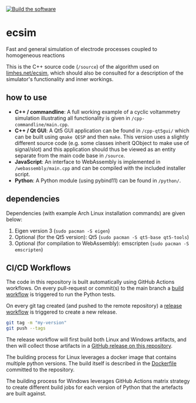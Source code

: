 [![Build the software](https://github.com/Limhes/ecsim/actions/workflows/build.yaml/badge.svg?branch=master)](https://github.com/Limhes/ecsim/actions/workflows/build.yaml)

# ecsim

Fast and general simulation of electrode processes coupled to homogeneous reactions

This is the C++ source code (`/source`) of the algorithm used on [limhes.net/ecsim](http://limhes.net/ecsim), which should also be consulted for a description of the simulator's functionality and inner workings.

## how to use

* **C++ / commandline**: A full working example of a cyclic voltammetry simulation illustrating all functionality is given in `/cpp-commandline/main.cpp`.
* **C++ / Qt GUI**: A Qt5 GUI application can be found in `/cpp-qt5gui/` which can be built using `qmake QESP` and then `make`. This version uses a slightly different source code (e.g. some classes inherit QObject to make use of signal/slot) and this application should thus be viewed as an entity separate from the main code base in `/source`.
* **JavaScript**: An interface to WebAssembly is implemented in `/webassembly/main.cpp` and can be compiled with the included installer script.
* **Python**: A Python module (using pybind11) can be found in `/python/`.

## dependencies

Dependencies (with example Arch Linux installation commands) are given below:

1. Eigen version 3 (`sudo pacman -S eigen`)
2. Optional (for the Qt5 version): Qt5 (`sudo pacman -S qt5-base qt5-tools`)
3. Optional (for compilation to WebAssembly): emscripten (`sudo pacman -S emscripten`)

## CI/CD Workflows

The code in this repository is built automatically using GitHub Actions workflows.
On every pull-request or commit(s) to the main branch a [build workflow](.github/workflows/build.yaml) is triggered to run the Python tests.

On every git tag created (and pushed to the remote repository) a [release workflow](.github/workflows/release.yaml) is triggered to create a new release.
```bash
git tag -m "my-version"
git push --tags 
```
The release workflow will first build both Linux and Windows artifacts, and then will collect those artifacts in a [GitHub release on this repository](https://github.com/Limhes/ecsim/releases).

The building process for Linux leverages a docker image that contains multiple python versions.
The build itself is described in the [Dockerfile](./Dockerfile) committed to the repository.

The building process for Windows leverages GitHub Actions matrix strategy to create different build jobs for each version of Python that the artefacts are built against.
